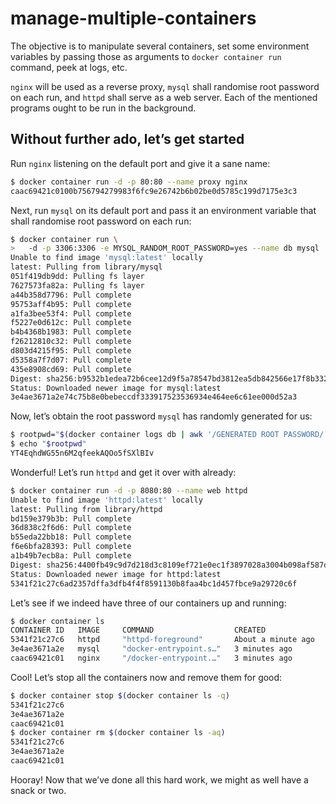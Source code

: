 # manage-multiple-containers

The objective is to manipulate several containers, set some environment
variables by passing those as arguments to `docker container run`
command, peek at logs, etc.

`nginx` will be used as a reverse proxy, `mysql` shall randomise root
password on each run, and `httpd` shall serve as a web server. Each of
the mentioned programs ought to be run in the background.

## Without further ado, let’s get started

Run `nginx` listening on the default port and give it a sane name:

```sh
$ docker container run -d -p 80:80 --name proxy nginx
caac69421c0100b756794279983f6fc9e26742b6b02be0d5785c199d7175e3c3
```

Next, run `mysql` on its default port and pass it an environment
variable that shall randomise root password on each run:

```sh
$ docker container run \
>   -d -p 3306:3306 -e MYSQL_RANDOM_ROOT_PASSWORD=yes --name db mysql
Unable to find image 'mysql:latest' locally
latest: Pulling from library/mysql
051f419db9dd: Pulling fs layer
7627573fa82a: Pulling fs layer
a44b358d7796: Pull complete
95753aff4b95: Pull complete
a1fa3bee53f4: Pull complete
f5227e0d612c: Pull complete
b4b4368b1983: Pull complete
f26212810c32: Pull complete
d803d4215f95: Pull complete
d5358a7f7d07: Pull complete
435e8908cd69: Pull complete
Digest: sha256:b9532b1edea72b6cee12d9f5a78547bd3812ea5db842566e17f8b33291ed2921
Status: Downloaded newer image for mysql:latest
3e4ae3671a2e74c75b8e0bebeccdf333917523536934e464ee6c61ee000d52a3
```

Now, let’s obtain the root password `mysql` has randomly generated for
us:

```sh
$ rootpwd="$(docker container logs db | awk '/GENERATED ROOT PASSWORD/ { print $(NF); exit }')"
$ echo "$rootpwd"
YT4EqhdWG55n6M2qfeekAQOo5fSXlBIv
```

Wonderful! Let’s run `httpd` and get it over with already:

```sh
$ docker container run -d -p 8080:80 --name web httpd
Unable to find image 'httpd:latest' locally
latest: Pulling from library/httpd
bd159e379b3b: Pull complete
36d838c2f6d6: Pull complete
b55eda22bb18: Pull complete
f6e6bfa28393: Pull complete
a1b49b7ecb8a: Pull complete
Digest: sha256:4400fb49c9d7d218d3c8109ef721e0ec1f3897028a3004b098af587d565f4ae5
Status: Downloaded newer image for httpd:latest
5341f21c27c6ad2357dffa3dfb4f4f8591130b8faa4bc1d457fbce9a29720c6f
```

Let’s see if we indeed have three of our containers up and running:

```sh
$ docker container ls
CONTAINER ID   IMAGE     COMMAND                  CREATED              STATUS              PORTS                               NAMES
5341f21c27c6   httpd     "httpd-foreground"       About a minute ago   Up About a minute   0.0.0.0:8080->80/tcp                web
3e4ae3671a2e   mysql     "docker-entrypoint.s…"   3 minutes ago        Up 3 minutes        0.0.0.0:3306->3306/tcp, 33060/tcp   db
caac69421c01   nginx     "/docker-entrypoint.…"   3 minutes ago        Up 3 minutes        0.0.0.0:80->80/tcp                  proxy
```

Cool! Let’s stop all the containers now and remove them for good:

```sh
$ docker container stop $(docker container ls -q)
5341f21c27c6
3e4ae3671a2e
caac69421c01
$ docker container rm $(docker container ls -aq)
5341f21c27c6
3e4ae3671a2e
caac69421c01
```

Hooray! Now that we’ve done all this hard work, we might as well have a
snack or two.
